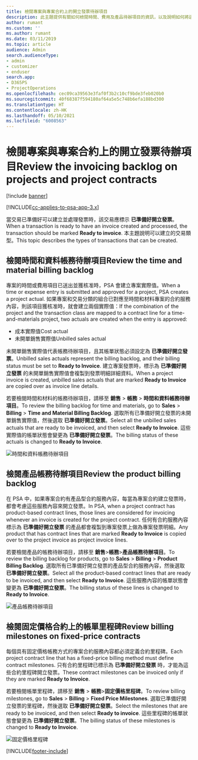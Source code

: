 ```yaml
---
title: 檢閱專案與專案合約上的開立發票待辦項目
description: 此主題提供有關如何檢閱時間、費用及產品待辦項目的資訊，以及說明如何將這些待辦項目標示為已準備好開立發票。
author: rumant
ms.custom: ''
ms.author: rumant
ms.date: 03/11/2019
ms.topic: article
audience: Admin
search.audienceType:
- admin
- customizer
- enduser
search.app:
- D365PS
- ProjectOperations
ms.openlocfilehash: cec09ca39563e3faf0f3b2c10cf9bde3feb020b0
ms.sourcegitcommit: 40f68387f594180af64a5e5c748b6efa188bd300
ms.translationtype: HT
ms.contentlocale: zh-HK
ms.lasthandoff: 05/10/2021
ms.locfileid: "6008563"
---
```

# <a name="review-the-invoicing-backlog-on-projects-and-project-contracts"></a><span data-ttu-id="d8b51-103">檢閱專案與專案合約上的開立發票待辦項目</span><span class="sxs-lookup"><span data-stu-id="d8b51-103">Review the invoicing backlog on projects and project contracts</span></span>

[!include [banner](../includes/psa-now-project-operations.md)]

[!INCLUDE[cc-applies-to-psa-app-3.x](../includes/cc-applies-to-psa-app-3x.md)]

<span data-ttu-id="d8b51-104">當交易已準備好可以建立並處理發票時，該交易應標示 **已準備好開立發票**。</span><span class="sxs-lookup"><span data-stu-id="d8b51-104">When a transaction is ready to have an invoice created and processed, the transaction should be marked **Ready to invoice**.</span></span> <span data-ttu-id="d8b51-105">本主題說明可以建立的交易類型。</span><span class="sxs-lookup"><span data-stu-id="d8b51-105">This topic describes the types of transactions that can be created.</span></span>

## <a name="review-the-time-and-material-billing-backlog"></a><span data-ttu-id="d8b51-106">檢閱時間和資料帳務待辦項目</span><span class="sxs-lookup"><span data-stu-id="d8b51-106">Review the time and material billing backlog</span></span>

<span data-ttu-id="d8b51-107">專案的時間或費用項目已送出並獲核准時，PSA 會建立專案實際值。</span><span class="sxs-lookup"><span data-stu-id="d8b51-107">When a time or expense entry is submitted and approved for a project, PSA creates a project actual.</span></span> <span data-ttu-id="d8b51-108">如果專案和交易分類的組合已對應至時間和材料專案的合約服務內容，則該項目獲核准時，就會建立兩個實際值：</span><span class="sxs-lookup"><span data-stu-id="d8b51-108">If the combination of the project and the transaction class are mapped to a contract line for a time-and-materials project, two actuals are created when the entry is approved:</span></span>

- <span data-ttu-id="d8b51-109">成本實際值</span><span class="sxs-lookup"><span data-stu-id="d8b51-109">Cost actual</span></span> 
- <span data-ttu-id="d8b51-110">未開單銷售實際值</span><span class="sxs-lookup"><span data-stu-id="d8b51-110">Unbilled sales actual</span></span>

<span data-ttu-id="d8b51-111">未開單銷售實際值代表帳務待辦項目，且其帳單狀態必須設定為 **已準備好開立發票**。</span><span class="sxs-lookup"><span data-stu-id="d8b51-111">Unbilled sales actuals represent the billing backlog, and their billing status must be set to **Ready to Invoice**.</span></span> <span data-ttu-id="d8b51-112">建立專案發票時，標示為 **已準備好開立發票** 的未開單銷售實際值會複製到發票明細詳細資料。</span><span class="sxs-lookup"><span data-stu-id="d8b51-112">When a project invoice is created, unbilled sales actuals that are marked **Ready to Invoice** are copied over as invoice line details.</span></span>

<span data-ttu-id="d8b51-113">若要檢閱時間和材料的帳務待辦項目，請移至 **銷售** \> **帳務** \> **時間和資料帳務待辦項目**。</span><span class="sxs-lookup"><span data-stu-id="d8b51-113">To review the billing backlog for time and materials, go to **Sales** \> **Billing** \> **Time and Material Billing Backlog**.</span></span> <span data-ttu-id="d8b51-114">選取所有已準備好開立發票的未開單銷售實際值，然後選取 **已準備好開立發票**。</span><span class="sxs-lookup"><span data-stu-id="d8b51-114">Select all the unbilled sales actuals that are ready to be invoiced, and then select **Ready to Invoice**.</span></span> <span data-ttu-id="d8b51-115">這些實際值的帳單狀態會變更為 **已準備好開立發票**。</span><span class="sxs-lookup"><span data-stu-id="d8b51-115">The billing status of these actuals is changed to **Ready to Invoice**.</span></span>

![時間和資料帳務待辦項目](media/TMBacklog.png)

## <a name="review-the-product-billing-backlog"></a><span data-ttu-id="d8b51-117">檢閱產品帳務待辦項目</span><span class="sxs-lookup"><span data-stu-id="d8b51-117">Review the product billing backlog</span></span>

<span data-ttu-id="d8b51-118">在 PSA 中，如果專案合約有產品型合約服務內容，每當為專案合約建立發票時，都會考慮這些服務內容來開立發票。</span><span class="sxs-lookup"><span data-stu-id="d8b51-118">In PSA, when a project contract has product-based contract lines, those lines are considered for invoicing whenever an invoice is created for the project contract.</span></span> <span data-ttu-id="d8b51-119">任何有合約服務內容標示為 **已準備好開立發票** 的產品都會複製到專案發票上做為專案發票明細。</span><span class="sxs-lookup"><span data-stu-id="d8b51-119">Any product that has contract lines that are marked **Ready to Invoice** is copied over to the project invoice as project invoice lines.</span></span>

<span data-ttu-id="d8b51-120">若要檢閱產品的帳務待辦項目，請移至 **銷售**\>**帳務**\>**產品帳務待辦項目**。</span><span class="sxs-lookup"><span data-stu-id="d8b51-120">To review the billing backlog for products, go to **Sales** \> **Billing** \> **Product Billing Backlog**.</span></span> <span data-ttu-id="d8b51-121">選取所有已準備好開立發票的產品型合約服務內容，然後選取 **已準備好開立發票**。</span><span class="sxs-lookup"><span data-stu-id="d8b51-121">Select all the product-based contract lines that are ready to be invoiced, and then select **Ready to Invoice**.</span></span> <span data-ttu-id="d8b51-122">這些服務內容的帳單狀態會變更為 **已準備好開立發票**。</span><span class="sxs-lookup"><span data-stu-id="d8b51-122">The billing status of these lines is changed to **Ready to Invoice**.</span></span>

![產品帳務待辦項目](media/ProductBacklog.png)

## <a name="review-billing-milestones-on-fixed-price-contracts"></a><span data-ttu-id="d8b51-124">檢閱固定價格合約上的帳單里程碑</span><span class="sxs-lookup"><span data-stu-id="d8b51-124">Review billing milestones on fixed-price contracts</span></span>

<span data-ttu-id="d8b51-125">每個具有固定價格帳務方式的專案合約服務內容都必須定義合約里程碑。</span><span class="sxs-lookup"><span data-stu-id="d8b51-125">Each project contract line that has a fixed-price billing method must define contract milestones.</span></span> <span data-ttu-id="d8b51-126">只有合約里程碑已標示為 **已準備好開立發票** 時，才能為這些合約里程碑開立發票。</span><span class="sxs-lookup"><span data-stu-id="d8b51-126">These contract milestones can be invoiced only if they are marked **Ready to Invoice**.</span></span> 

<span data-ttu-id="d8b51-127">若要檢閱帳單里程碑，請移至 **銷售** \> **帳務**\>**固定價格里程碑**。</span><span class="sxs-lookup"><span data-stu-id="d8b51-127">To review billing milestones, go to **Sales** \> **Billing** \> **Fixed Price Milestones**.</span></span> <span data-ttu-id="d8b51-128">選取已準備好開立發票的里程碑，然後選取 **已準備好開立發票**。</span><span class="sxs-lookup"><span data-stu-id="d8b51-128">Select the milestones that are ready to be invoiced, and then select **Ready to invoice**.</span></span> <span data-ttu-id="d8b51-129">這些里程碑的帳單狀態會變更為 **已準備好開立發票**。</span><span class="sxs-lookup"><span data-stu-id="d8b51-129">The billing status of these milestones is changed to **Ready to Invoice**.</span></span>

![固定價格里程碑](media/FPBacklog.png)


[!INCLUDE[footer-include](../includes/footer-banner.md)]